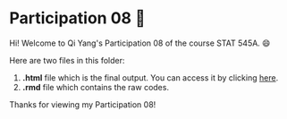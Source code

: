 # Participation 08 :bookmark: 

Hi! Welcome to Qi Yang's Participation 08 of the course STAT 545A. :smile:

Here are two files in this folder:
1. **.html** file which is the final output. You can access it by clicking [here](https://qiyangqd.github.io/STAT545-participation/CM08/cm008-exercise.html). 
2. **.rmd** file which contains the raw codes. 

Thanks for viewing my Participation 08!
